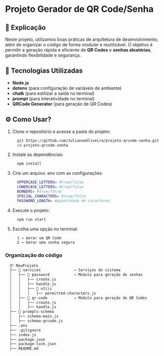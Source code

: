 # Projeto Gerador de QR Code/Senha

## 📌 Explicação

Neste projeto, utilizamos boas práticas de arquitetura de desenvolvimento, além de organizar o código de forma modular e reutilizável. O objetivo é permitir a geração rápida e eficiente de **QR Codes** e **senhas aleatórias**, garantindo flexibilidade e segurança.

## 🚀 Tecnologias Utilizadas

- **Node.js**
- **dotenv** (para configuração de variáveis de ambiente)
- **chalk** (para estilizar a saída no terminal)
- **prompt** (para interatividade no terminal)
- **QRCode Generator** (para geração de QR Codes)

## ⚙️ Como Usar?

1. Clone o repositório e acesse a pasta do projeto:
    ```sh
      git https://github.com/JulianooOliveira/projeto-qrcode-senha.git
      cd projeto-qrcode-senha
   
2. Instale as dependências:
    ```sh
      npm install
   
3. Crie um arquivo .env com as configurações:
    ```sh
      UPPERCASE_LETTERS= #true/false
      LOWERCASE_LETTERS= #true/false
      NUMBERS= #true/false
      SPECIAL_CHARACTERS= #true/false
      PASSWORD_LENGTH= #quantidade de caracteres

4. Execute o projeto:
   ```sh
     npm run start

5. Escolha uma opção no terminal:
    ```sh
      1 → Gerar um QR Code
      2 → Gerar uma senha segura


### Organização do código
  ```sh
    📦 MeuProjeto
    ├── 📂 services               → Serviços do sistema
    │   ├── 📂 password           → Módulo para geração de senhas
    │   │   ├── create.js
    │   │   ├── handle.js
    │   │   ├── 📂 utils
    │   │   │   ├── permitted-characters.js
    │   ├── 📂 qr-code            → Módulo para geração de QR Codes
    │   │   ├── create.js
    │   │   ├── handle.js
    ├── 📂 prompts-schema          
    │   ├── schema-main.js
    │   ├── schema-qrcode.js
    ├── .env                       
    ├── .gitignore                 
    ├── index.js                   
    ├── package.json               
    ├── package-lock.json          
    ├── README.md


    

